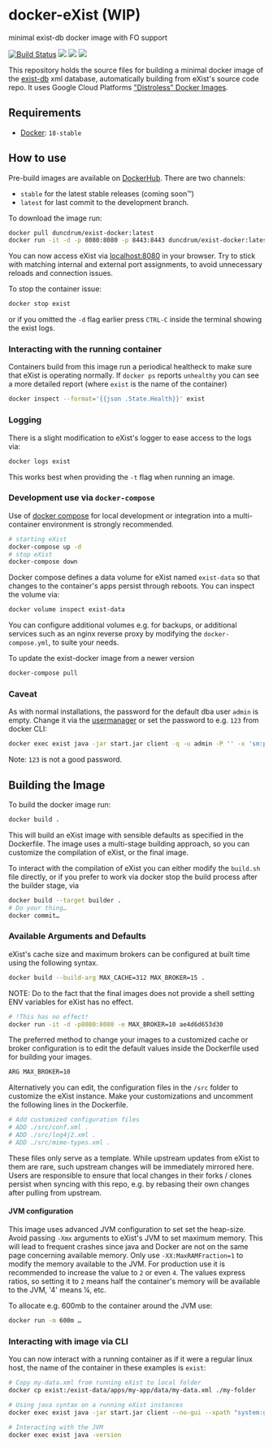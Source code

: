 # docker-eXist (WIP)
minimal exist-db docker image with FO support

[![Build Status](https://travis-ci.org/duncdrum/exist-docker.svg?branch=master)](https://travis-ci.org/duncdrum/exist-docker)
[![](https://images.microbadger.com/badges/image/duncdrum/exist-docker.svg)](https://microbadger.com/images/duncdrum/exist-docker "Get your own image badge on microbadger.com")
[![](https://images.microbadger.com/badges/version/duncdrum/exist-docker.svg)](https://microbadger.com/images/duncdrum/exist-docker "Get your own version badge on microbadger.com")
[![](https://images.microbadger.com/badges/commit/duncdrum/exist-docker.svg)](https://microbadger.com/images/duncdrum/exist-docker "Get your own commit badge on microbadger.com")

This repository holds the source files for building a minimal docker image of the [exist-db](https://www.exist-db.org) xml database, automatically building from eXist's source code repo. It uses Google Cloud Platforms ["Distroless" Docker Images](https://github.com/GoogleCloudPlatform/distroless).


## Requirements
*   [Docker](https://www.docker.com): `18-stable`

## How to use
Pre-build images are available on [DockerHub](https://hub.docker.com/r/duncdrum/exist-docker/). There are two channels:
*   `stable` for the latest stable releases (coming soon™)
*   `latest` for last commit to the development branch.

To download the image run:
```bash
docker pull duncdrum/exist-docker:latest
docker run -it -d -p 8080:8080 -p 8443:8443 duncdrum/exist-docker:latest
```

You can now access eXist via [localhost:8080](localhost:8080) in your browser.
Try to stick with matching internal and external port assignments, to avoid unnecessary reloads and connection issues.

To stop the container issue:
```bash
docker stop exist
```

or if you omitted the `-d` flag earlier press `CTRL-C` inside the terminal showing the exist logs.

### Interacting with the running container
Containers build from this image run a periodical healtheck to make sure that eXist is operating normally. If `docker ps` reports `unhealthy` you can see a more detailed report  (where `exist` is the name of the container)
```bash
docker inspect --format='{{json .State.Health}}' exist
```

### Logging
There is a slight modification to eXist's logger to ease access to the logs via:
```bash
docker logs exist
```
This works best when providing the `-t` flag when running an image.

### Development use via `docker-compose`
Use of [docker compose](https://docs.docker.com/compose/) for local development or integration into a multi-container environment is strongly recommended.
```bash
# starting eXist
docker-compose up -d
# stop eXist
docker-compose down
```

Docker compose defines a data volume for eXist named `exist-data` so that changes to the container's apps persist through reboots. You can inspect the volume via:
```bash
docker volume inspect exist-data
```

You can configure additional volumes e.g. for backups, or additional services such as an nginx reverse proxy by modifying the `docker-compose.yml`, to suite your needs.

To update the exist-docker image from a newer version
```bash
docker-compose pull
```

### Caveat
As with normal installations, the password for the default dba user `admin` is empty. Change it via the [usermanager](http://localhost:8080/exist/apps/usermanager/index.html) or set the password to e.g. `123` from docker CLI:
```bash
docker exec exist java -jar start.jar client -q -u admin -P '' -x 'sm:passwd("admin", "123")'
```
Note: `123` is not a good password.

## Building the Image
To build the docker image run:
```bash
docker build .
```

This will build an eXist image with sensible defaults as specified in the Dockerfile. The image uses a multi-stage building approach, so you can customize the compilation of eXist, or the final image.

To interact with the compilation of eXist you can either modify the `build.sh` file directly, or if you prefer to work via docker stop the build process after the builder stage, via

```bash
docker build --target builder .
# Do your thing…
docker commit…
```

### Available Arguments and Defaults
eXist's cache size and maximum brokers can be configured at built time using the following syntax.
```bash
docker build --build-arg MAX_CACHE=312 MAX_BROKER=15 .
```

NOTE: Do to the fact that the final images does not provide a shell setting ENV variables for eXist has no effect.
```bash
# !This has no effect!
docker run -it -d -p8080:8080 -e MAX_BROKER=10 ae4d6d653d30
```

The preferred method to change your images to a customized cache or broker configuration is to edit the default values inside the Dockerfile used for building your images.

```bash
ARG MAX_BROKER=10
```

Alternatively you can edit, the configuration files in the `/src` folder to customize the eXist instance. Make your customizations and uncomment the following lines in the Dockerfile.
```bash
# Add customized configuration files
# ADD ./src/conf.xml .
# ADD ./src/log4j2.xml .
# ADD ./src/mime-types.xml .
```

These files only serve as a template. While upstream updates from eXist to them are rare, such upstream changes will be immediately mirrored here. Users are responsible to ensure that local changes in their forks / clones persist when syncing with this repo, e.g. by rebasing their own changes after pulling from upstream.

#### JVM configuration
This image uses advanced JVM configuration to set set the heap-size. Avoid passing `-Xmx` arguments to eXist's JVM to set maximum memory. This will lead to frequent crashes since java and Docker are not on the same page concerning available memory. Only use `-XX:MaxRAMFraction=1` to modify the memory available to the JVM. For production use it is recommended to increase the value to `2` or even `4`. The values express ratios, so setting it to `2` means half the container's memory will be available to the JVM, '4' means ¼,  etc.

To allocate e.g. 600mb to the container around the JVM use:
```bash
docker run -m 600m …
```

### Interacting with image via CLI
You can now interact with a running container as if it were a regular linux host, the name of the container in these examples is `exist`:

```bash
# Copy my-data.xml from running eXist to local folder
docker cp exist:/exist-data/apps/my-app/data/my-data.xml ./my-folder

# Using java syntax on a running eXist instances
docker exec exist java -jar start.jar client --no-gui --xpath "system:get-memory-max()"

# Interacting with the JVM
docker exec exist java -version
```
